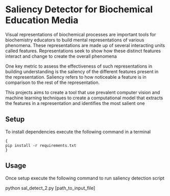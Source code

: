 # Saliency Detector for Biochemical Education Media

Visual representations of biochemical processes are important tools for biochemistry educators to build mental representations of various phenomena. These representations are made up of several interacting units called features. Representations seek to show how these distinct features interact and change to create the overall phenomena

One key metric to assess the effectiveness of such representations in building understanding is the saliency of the different features present in the representation. Saliency refers to how noticeable a feature is in comparison to the rest of the representation.

This projects aims to create a tool that use prevalent computer vision and machine learning techniques to create a computational model that extracts the features in a representation and identifies the most salient one


## Setup
To install dependencies execute the following command in a terminal

```
{
pip install -r requirements.txt
}
```

## Usage
Once setup execute the following command to run saliency detection script

python sal_detect_2.py [path_to_input_file]


